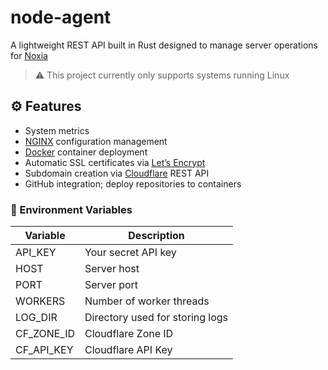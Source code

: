 # node-agent

A lightweight REST API built in Rust designed to manage server operations for [Noxia](https://noxia.cloud)

> ⚠️ This project currently only supports systems running Linux

## ⚙️ Features

- System metrics
- [NGINX](https://nginx.org) configuration management
- [Docker](https://docker.io) container deployment
- Automatic SSL certificates via [Let’s Encrypt](https://letsencrypt.org/)
- Subdomain creation via [Cloudflare](https://cloudflare.com/) REST API
- GitHub integration; deploy repositories to containers

### 🧩 Environment Variables

| Variable   | Description                     |
| ---------- | ------------------------------- |
| API_KEY    | Your secret API key             |
| HOST       | Server host                     |
| PORT       | Server port                     |
| WORKERS    | Number of worker threads        |
| LOG_DIR    | Directory used for storing logs |
| CF_ZONE_ID | Cloudflare Zone ID              |
| CF_API_KEY | Cloudflare API Key              |
